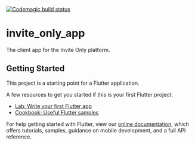 [![Codemagic build status](https://api.codemagic.io/apps/5ed4f6a067d168000dd90859/5ed4f6a067d168000dd90858/status_badge.svg)](https://codemagic.io/apps/5ed4f6a067d168000dd90859/5ed4f6a067d168000dd90858/latest_build)

# invite_only_app

The client app for the Invite Only platform.

## Getting Started

This project is a starting point for a Flutter application.

A few resources to get you started if this is your first Flutter project:

- [Lab: Write your first Flutter app](https://flutter.dev/docs/get-started/codelab)
- [Cookbook: Useful Flutter samples](https://flutter.dev/docs/cookbook)

For help getting started with Flutter, view our
[online documentation](https://flutter.dev/docs), which offers tutorials,
samples, guidance on mobile development, and a full API reference.

